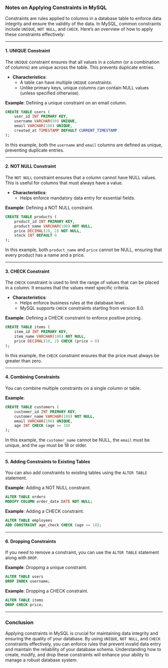 ### Notes on Applying Constraints in MySQL

Constraints are rules applied to columns in a database table to enforce data integrity and ensure the validity of the data. In MySQL, common constraints include `UNIQUE`, `NOT NULL`, and `CHECK`. Here’s an overview of how to apply these constraints effectively:

---

#### 1. **UNIQUE Constraint**

The `UNIQUE` constraint ensures that all values in a column (or a combination of columns) are unique across the table. This prevents duplicate entries.

- **Characteristics**:
  - A table can have multiple `UNIQUE` constraints.
  - Unlike primary keys, unique columns can contain NULL values (unless specified otherwise).

**Example**: Defining a unique constraint on an email column.

```sql
CREATE TABLE users (
    user_id INT PRIMARY KEY,
    username VARCHAR(50) UNIQUE,
    email VARCHAR(100) UNIQUE,
    created_at TIMESTAMP DEFAULT CURRENT_TIMESTAMP
);
```

In this example, both the `username` and `email` columns are defined as unique, preventing duplicate entries.

---

#### 2. **NOT NULL Constraint**

The `NOT NULL` constraint ensures that a column cannot have NULL values. This is useful for columns that must always have a value.

- **Characteristics**:
  - Helps enforce mandatory data entry for essential fields.

**Example**: Defining a NOT NULL constraint.

```sql
CREATE TABLE products (
    product_id INT PRIMARY KEY,
    product_name VARCHAR(100) NOT NULL,
    price DECIMAL(10, 2) NOT NULL,
    stock INT DEFAULT 0
);
```

In this example, both `product_name` and `price` cannot be NULL, ensuring that every product has a name and a price.

---

#### 3. **CHECK Constraint**

The `CHECK` constraint is used to limit the range of values that can be placed in a column. It ensures that the values meet specific criteria.

- **Characteristics**:
  - Helps enforce business rules at the database level.
  - MySQL supports `CHECK` constraints starting from version 8.0.

**Example**: Defining a CHECK constraint to enforce positive pricing.

```sql
CREATE TABLE items (
    item_id INT PRIMARY KEY,
    item_name VARCHAR(100) NOT NULL,
    price DECIMAL(10, 2) CHECK (price > 0)
);
```

In this example, the `CHECK` constraint ensures that the price must always be greater than zero.

---

#### 4. **Combining Constraints**

You can combine multiple constraints on a single column or table.

**Example**:

```sql
CREATE TABLE customers (
    customer_id INT PRIMARY KEY,
    customer_name VARCHAR(100) NOT NULL,
    email VARCHAR(100) UNIQUE,
    age INT CHECK (age >= 18)
);
```

In this example, the `customer_name` cannot be NULL, the `email` must be unique, and the `age` must be 18 or older.

---

#### 5. **Adding Constraints to Existing Tables**

You can also add constraints to existing tables using the `ALTER TABLE` statement.

**Example**: Adding a NOT NULL constraint.

```sql
ALTER TABLE orders
MODIFY COLUMN order_date DATE NOT NULL;
```

**Example**: Adding a CHECK constraint.

```sql
ALTER TABLE employees
ADD CONSTRAINT age_check CHECK (age >= 18);
```

---

#### 6. **Dropping Constraints**

If you need to remove a constraint, you can use the `ALTER TABLE` statement along with `DROP`.

**Example**: Dropping a unique constraint.

```sql
ALTER TABLE users
DROP INDEX username;
```

**Example**: Dropping a CHECK constraint.

```sql
ALTER TABLE items
DROP CHECK price;
```

---

### Conclusion

Applying constraints in MySQL is crucial for maintaining data integrity and ensuring the quality of your database. By using `UNIQUE`, `NOT NULL`, and `CHECK` constraints effectively, you can enforce rules that prevent invalid data entry and maintain the reliability of your database schema. Understanding how to create, modify, and drop these constraints will enhance your ability to manage a robust database system.